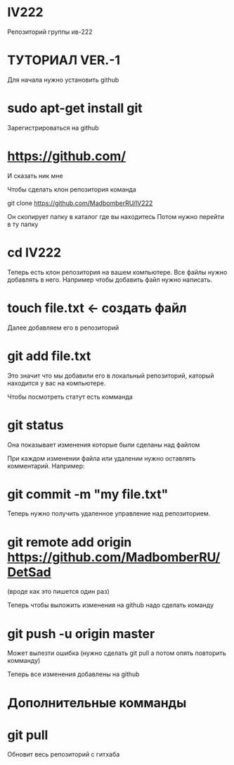 IV222
=====

Репозиторий группы ив-222

ТУТОРИАЛ VER.-1
===============
Для начала нужно установить github

sudo apt-get install git
========================

Зарегистрироваться на github

https://github.com/
===================

И сказать ник мне


Чтобы сделать клон репозитория команда

git clone https://github.com/MadbomberRU/IV222

Он скопирует папку в каталог где вы находитесь
Потом нужно перейти в ту папку

cd IV222
========

Теперь есть клон репозитория на вашем компьютере. Все файлы нужно добавлять в него. Например чтобы добавить файл нужно написать.

touch file.txt  <- создать файл
==============
Далее добавляем его в репозиторий 

git add file.txt
================

Это значит что мы добавили его в локальный репозиторий, каторый находится у вас на компьютере.

Чтобы посмотреть статут есть комманда

git status
==========

Она показывает изменения которые были сделаны над файлом

При каждом изменении файла или удалении нужно оставлять комментарий. Например:

git commit -m "my file.txt"
===========================
Теперь нужно получить удаленное управление над репозиторием.

git remote add origin https://github.com/MadbomberRU/DetSad
==========================================================
(вроде как это пишется один раз)

Теперь чтобы выложить изменения на github надо сделать команду

git push -u origin master
=========================

Может вылезти ошибка (нужно сделать git pull а потом опять повторить комманду)

Теперь все изменения добавлены на github

Дополнительные комманды
=======================

git pull
========
Обновит весь репозиторий с гитхаба
